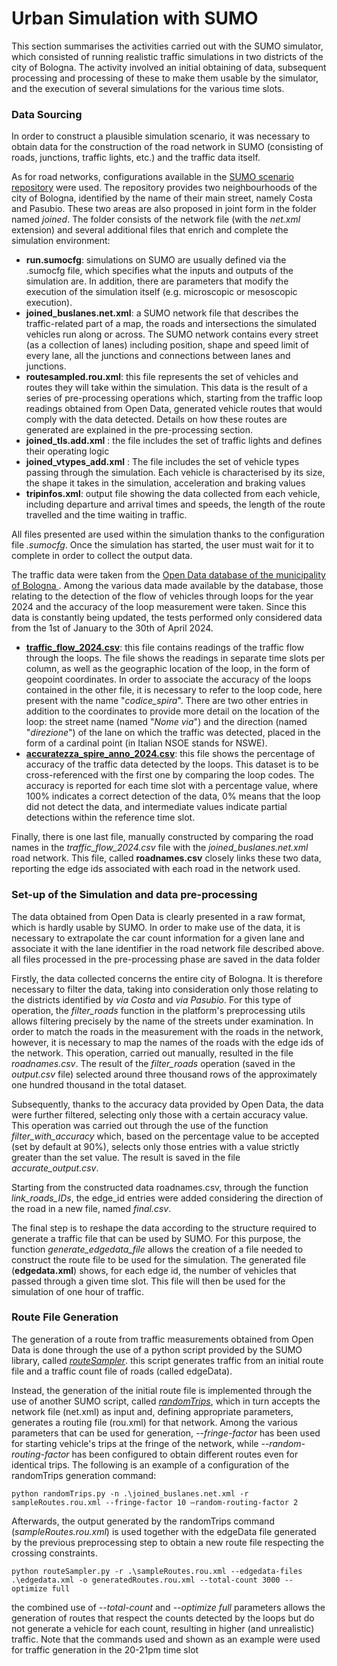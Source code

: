 # Urban Simulation with SUMO 

This section summarises the activities carried out with the SUMO simulator, which consisted of running realistic traffic simulations in two districts of the city of Bologna. The activity involved an initial obtaining of data, subsequent processing and processing of these to make them usable by the simulator, and the execution of several simulations for the various time slots.

### Data Sourcing  
In order to construct a plausible simulation scenario, it was necessary to obtain data for the construction of the road network in SUMO (consisting of roads, junctions, traffic lights, etc.) and the traffic data itself. 

As for road networks, configurations available in the [SUMO scenario repository](https://github.com/DLR-TS/sumo-scenarios/tree/main) were used. The repository provides two neighbourhoods of the city of Bologna, identified by the name of their main street, namely Costa and Pasubio. These two areas are also proposed in joint form in the folder named *joined*. The folder consists of the network file (with the *net.xml* extension) and several additional files that enrich and complete the simulation environment:
- **run.sumocfg**: simulations on SUMO are usually defined via the .sumocfg file, which specifies what the inputs and outputs of the simulation are. In addition, there are parameters that modify the execution of the simulation itself (e.g. microscopic or mesoscopic execution).
- **joined_buslanes.net.xml**: a SUMO network file that describes the traffic-related part of a map, the roads and intersections the simulated vehicles run along or across. The SUMO network contains every street (as a collection of lanes) including position, shape and speed limit of every lane, all the junctions and connections between lanes and junctions. 
- **routesampled.rou.xml**: this file represents the set of vehicles and routes they will take within the simulation. This data is the result of a series of pre-processing operations which, starting from the traffic loop readings obtained from Open Data, generated vehicle routes that would comply with the data detected. Details on how these routes are generated are explained in the pre-processing section.
- **joined_tls.add.xml** : the file includes the set of traffic lights and defines their operating logic
- **joined_vtypes_add.xml** : The file includes the set of vehicle types passing through the simulation. Each vehicle is characterised by its size, the shape it takes in the simulation, acceleration and braking values
- **tripinfos.xml**: output file showing the data collected from each vehicle, including departure and arrival times and speeds, the length of the route travelled and the time waiting in traffic.

All files presented are used within the simulation thanks to the configuration file *.sumocfg*. Once the simulation has started, the user must wait for it to complete in order to collect the output data.

The traffic data were taken from the [Open Data database of the municipality of Bologna ](https://opendata.comune.bologna.it/pages/home/). Among the various data made available by the database, those relating to the detection of the flow of vehicles through loops for the year 2024 and the accuracy of the loop measurement were taken. Since this data is constantly being updated, the tests performed only considered data from the 1st of January to the 30th of April 2024.
- [**traffic_flow_2024.csv**](https://opendata.comune.bologna.it/explore/dataset/rilevazione-flusso-veicoli-tramite-spire-anno-2024/information/?disjunctive.codice_spira&disjunctive.tipologia&disjunctive.nome_via&disjunctive.stato&sort=data): this file contains readings of the traffic flow through the loops. The file shows the readings in separate time slots per column, as well as the geographic location of the loop, in the form of geopoint coordinates. In order to associate the accuracy of the loops contained in the other file, it is necessary to refer to the loop code, here present with the name "*codice_spira*". There are two other entries in addition to the coordinates to provide more detail on the location of the loop: the street name (named "*Nome via*") and the direction (named "*direzione*") of the lane on which the traffic was detected, placed in the form of a cardinal point (in Italian NSOE stands for NSWE).
- [**accuratezza_spire_anno_2024.csv**](https://opendata.comune.bologna.it/explore/dataset/accuratezza-spire-anno-2024/information/?disjunctive.codice_spira_2): this file shows the percentage of accuracy of the traffic data detected by the loops. This dataset is to be cross-referenced with the first one by comparing the loop codes. The accuracy is reported for each time slot with a percentage value, where 100% indicates a correct detection of the data, 0% means that the loop did not detect the data, and intermediate values indicate partial detections within the reference time slot.

Finally, there is one last file, manually constructed by comparing the road names in the *traffic_flow_2024.csv* file with the *joined_buslanes.net.xml* road network. This file, called **roadnames.csv** closely links these two data, reporting the edge ids associated with each road in the network used.
### Set-up of the Simulation and data pre-processing 

The data obtained from Open Data is clearly presented in a raw format, which is hardly usable by SUMO. In order to make use of the data, it is necessary to extrapolate the car count information for a given lane and associate it with the lane identifier in the road network file described above. all files processed in the pre-processing phase are saved in the data folder

Firstly, the data collected concerns the entire city of Bologna. It is therefore necessary to filter the data, taking into consideration only those relating to the districts identified by *via Costa* and *via Pasubio*. 
For this type of operation, the *filter_roads* function in the platform's preprocessing utils allows filtering precisely by the name of the streets under examination. In order to match the roads in the measurement with the roads in the network, however, it is necessary to map the names of the roads with the edge ids of the network. This operation, carried out manually, resulted in the file *roadnames.csv*. The result of the *filter_roads* operation (saved in the *output.csv* file) selected around three thousand rows of the approximately one hundred thousand in the total dataset. 

Subsequently, thanks to the accuracy data provided by Open Data, the data were further filtered, selecting only those with a certain accuracy value. This operation was carried out through the use of the function *filter_with_accuracy* which, based on the percentage value to be accepted (set by default at 90%), selects only those entries with a value strictly greater than the set value. The result is saved in the file *accurate_output.csv*. 

Starting from the constructed data roadnames.csv, through the function *link_roads_IDs*, the edge_id entries were added considering the direction of the road in a new file, named *final.csv*.

The final step is to reshape the data according to the structure required to generate a traffic file that can be used by SUMO. For this purpose, the function *generate_edgedata_file* allows the creation of a file needed to construct the route file to be used for the simulation. The generated file (**edgedata.xml**) shows, for each edge id, the number of vehicles that passed through a given time slot. This file will then be used for the simulation of one hour of traffic.

### Route File Generation

The generation of a route from traffic measurements obtained from Open Data is done through the use of a python script provided by the SUMO library, called [*routeSampler*](https://sumo.dlr.de/docs/Tools/Turns.html#routesamplerpy). this script generates traffic from an initial route file and a traffic count file of roads (called edgeData).

Instead, the generation of the initial route file is implemented through the use of another SUMO script, called [*randomTrips*](https://sumo.dlr.de/docs/Tools/Trip.html), which in turn accepts the network file (net.xml) as input and, defining appropriate parameters, generates a routing file (rou.xml) for that network. Among the various parameters that can be used for generation, *--fringe-factor* has been used for starting vehicle's trips at the fringe of the network, while *--random-routing-factor* has been configured to obtain different routes even for identical trips. The following is an example of a configuration of the randomTrips generation command:
```
python randomTrips.py -n .\joined_buslanes.net.xml -r sampleRoutes.rou.xml --fringe-factor 10 –random-routing-factor 2
```
Afterwards, the output generated by the randomTrips command (*sampleRoutes.rou.xml*) is used together with the edgeData file generated by the previous preprocessing step to obtain a new route file respecting the crossing constraints.
```
python routeSampler.py -r .\sampleRoutes.rou.xml --edgedata-files .\edgedata.xml -o generatedRoutes.rou.xml --total-count 3000 --optimize full
```
the combined use of *--total-count* and *--optimize full* parameters allows the generation of routes that respect the counts detected by the loops but do not generate a vehicle for each count, resulting in higher (and unrealistic) traffic. Note that the commands used and shown as an example were used for traffic generation in the 20-21pm time slot

